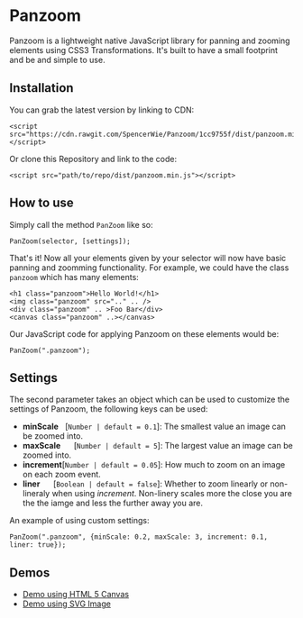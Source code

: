 # Panzoom
Panzoom is a lightweight native JavaScript library for panning and zooming elements using CSS3 Transformations. It's built to have a small footprint and be and simple to use.

## Installation

You can grab the latest version by linking to CDN:

    <script src="https://cdn.rawgit.com/SpencerWie/Panzoom/1cc9755f/dist/panzoom.min.js"></script>

Or clone this Repository and link to the code:

    <script src="path/to/repo/dist/panzoom.min.js"></script>

## How to use

Simply call the method `PanZoom` like so:

    PanZoom(selector, [settings]);
    
That's it! Now all your elements given by your selector will now have basic panning and zoomming functionality. For example, we could have the class `panzoom` which has many elements:

    <h1 class="panzoom">Hello World!</h1>
    <img class="panzoom" src=".." .. />
    <div class="panzoom" .. >Foo Bar</div>
    <canvas class="panzoom" ..></canvas>

Our JavaScript code for applying Panzoom on these elements would be:

    PanZoom(".panzoom");


## Settings

The second parameter takes an object which can be used to customize the settings of Panzoom, the following keys can be used:

* **minScale**&nbsp;&nbsp;&nbsp;[`Number | default = 0.1`]: The smallest value an image can be zoomed into.
* **maxScale**&nbsp;&nbsp;&nbsp;&nbsp;&nbsp;&nbsp;[`Number | default = 5`]: The largest value an image can be zoomed into. 
* **increment**[`Number | default = 0.05`]: How much to zoom on an image on each zoom event. 
* **liner**&nbsp;&nbsp;&nbsp;&nbsp;&nbsp;&nbsp;[`Boolean | default = false`]: Whether to zoom linearly or non-lineraly when using _increment_. Non-linery scales more the close you are the the iamge and less the further away you are.

An example of using custom settings:

    PanZoom(".panzoom", {minScale: 0.2, maxScale: 3, increment: 0.1, liner: true});

## Demos

* [Demo using HTML 5 Canvas](https://cdn.rawgit.com/SpencerWie/Panzoom/b070fa28/demo/CanvasExample/index.html)
* [Demo using SVG Image](https://cdn.rawgit.com/SpencerWie/Panzoom/b070fa28/demo/SvgExample/index.html)
